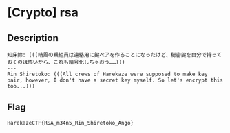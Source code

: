 # [Crypto] rsa

## Description
```
知床鈴: (((晴風の乗組員は連絡用に鍵ペアを作ることになったけど、秘密鍵を自分で持っておくのは怖いから、これも暗号化しちゃおう……)))
---
Rin Shiretoko: (((All crews of Harekaze were supposed to make key pair, however, I don't have a secret key myself. So let's encrypt this too...)))
```

## Flag
```
HarekazeCTF{RSA_m34n5_Rin_Shiretoko_Ango}
```